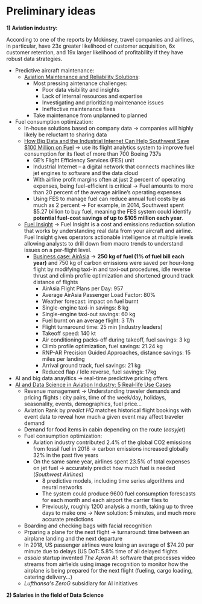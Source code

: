 # Preliminary ideas
**1) Aviation industry:**

According to one of the reports by Mckinsey, travel companies and airlines, in particular, have 23x greater likelihood of customer acquisition, 6x customer retention, and 19x larger likelihood of profitability if they have robust data strategies.
  - Predictive aircraft maintenance:
    - [Aviation Maintenance and Reliability Solutions](https://www.geaviation.com/digital/maintenance-and-reliability-services?_ga=2.250629251.40484306.1608470316-79699041.1601919222):
      - Most pressing aintenance challenges:
        - Poor data visibility and insights
        - Lack of internal resources and expertise
        - Investigating and prioritizing maintenance issues
        - Ineffective maintenance fixes
      - Take maintenance from unplanned to planned
  - Fuel consumption optimization:
    - In-house solutions based on company data → companies will highly likely be reluctant to sharing data
    - [How Big Data and the Industrial Internet Can Help Southwest Save $100 Million on Fuel](https://www.ge.com/news/reports/big-data-industrial-internet-can-help-southwest-save-100-million-fuel) → use its flight analytics system to improve fuel consumption for its fleet of more than 700 Boeing 737s
      - GE’s Flight Efficiency Services (FES) unit
      - Industrial Internet – a digital network that connects machines like jet engines to software and the data cloud
      - With airline profit margins often at just 2 percent of operating expenses, being fuel-efficient is critical → Fuel amounts to more than 20 percent of the average airline’s operating expenses
      - Using FES to manage fuel can reduce annual fuel costs by as much as 2 percent → For example, in 2014, Southwest spent $5.27 billion to buy fuel, meaning the FES system could identify **potential fuel-cost savings of up to $105 million each year**.
    - [Fuel Insight](https://www.geaviation.com/digital/fuel-insights?_ga=2.250629251.40484306.1608470316-79699041.1601919222) → Fuel Insight is a cost and emissions reduction solution that works by understanding real data from your aircraft and airline. Fuel Insight gives operators actionable intelligence at multiple levels allowing analysts to drill down from macro trends to understand issues on a per-flight level.
      * [Business case: AirAsia](https://www.ge.com/digital/customers/airasia-enables-everyone-fly-ges-fuel-management-solution) → **250 kg of fuel (1% of fuel bill each year)** and 750 kg of carbon emissions were saved per hour-long flight by modifying taxi-in and taxi-out procedures, idle reverse thrust and climb profile optimization and shortened ground track distance of flights
        - AirAsia Flight Plans per Day: 957
        - Average AirAsia Passenger Load Factor: 80%
        - Weather forecast: impact on fuel burnt
        - Single-engine taxi-in savings: 8 kg
        - Single-engine taxi-out savings: 60 kg
        - Fuel burnt on an average flight: 3 T/h
        - Flight turnaround time: 25 min (industry leaders)
        - Takeoff speed: 140 kt
        - Air conditioning packs-off during takeoff, fuel savings: 3 kg
        - Climb profile optimization, fuel savings: 21.24 kg
        - RNP-AR Precision Guided Approaches, distance savings: 15 miles per landing
        - Arrival ground track, fuel savings: 21 kg
        - Reduced flap / Idle reverse, fuel savings: 17kg
  - AI and big data anayltics → real-time predictive pricing offers
  - [AI and Data Science in Aviation Industry: 5 Real-life Use Cases](https://www.youtube.com/watch?v=D8NlYPtPgwA&ab_channel=AltexSoft)
    * Revenue management → Understanding traveler demands and pricing flights : city pairs, time of the week/day, holidays, seasonality, events, demographics, fuel price...
    * Aviation Rank by *predict HQ* matches historical flight bookings with event data to reveal how much a given event may affect traveler demand
    * Demand for food items in cabin depending on the route (*easyjet*)
    * Fuel consumption optimization:
      - Aviation industry contributed 2.4% of the global CO2 emissions from fossil fuel in 2018 → carbon emissions increased globally 32% in the past five years
      - On the same same year, airlines spent 23.5% of total expenses on jet fuel → accurately predict how much fuel is needed (*Southwest Airlines*)
        * 8 predictive models, including time series algorithms and neural networks
        * The system could produce 9600 fuel consumption forescasts for each month and each airport the carrier flies to
        * Previously, roughly 1200 analysis a month, taking up to three days to make one → New solution: 5 minutes, and much more accurate predictions
    * Boarding and checking bags with facial recognition
    * Prparing a plane for the next flight → turnaround: time between an airplane landing and the next departure
     - In 2018, US passenger airlines were losing an average of \$74.20 per minute due to delays (US DoT: 5.8% time of all delayed flights
     - *assaia* startup invented *The Apron AI*: software that processes video streams from airfields using image recognition to monitor how the airplane is being prepared for the next flight (fueling, cargo loading, catering delivery...)
     - *Lufthansa's ZeroG* subsidiary for AI initiatives
  
  
**2) Salaries in the field of Data Science**

